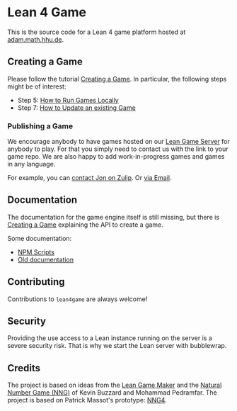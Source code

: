 # Lean 4 Game

This is the source code for a Lean 4 game platform hosted at [adam.math.hhu.de](https://adam.math.hhu.de).

## Creating a Game

Please follow the tutorial [Creating a Game](doc/create_game.md). In particular, the following steps might be of interest:

* Step 5: [How to Run Games Locally](doc/running_locally.md)
* Step 7: [How to Update an existing Game](doc/update_game.md)

### Publishing a Game

We encourage anybody to have games hosted on our [Lean Game Server](https://adam.math.hhu.de) for anybody to play. For that you simply need to contact us with the link to your game repo. We are also happy to add work-in-progress games and games in any language.

For example, you can [contact Jon on Zulip](https://leanprover.zulipchat.com/#narrow/dm/385895-Jon-Eugster). Or [via Email](https://www.math.hhu.de/en/lehrstuehle-/-personen-/-ansprechpartner/innen/lehrstuehle-des-mathematischen-instituts/lehrstuhl-fuer-algebraische-geometrie/team/jon-eugster).

## Documentation

The documentation for the game engine itself is still missing, but there is [Creating a Game](doc/create_game.md) explaining the API to create a game.

Some documentation:

- [NPM Scripts](doc/npm_scripts.md)
- [Old documentation](doc/DOCUMENTATION.md)

## Contributing

Contributions to `lean4game` are always welcome!

## Security

Providing the use access to a Lean instance running on the server is a severe security risk. That is why we start the Lean server with bubblewrap.

## Credits

The project is based on ideas from the [Lean Game Maker](https://github.com/mpedramfar/Lean-game-maker) and the [Natural Number Game
(NNG)](https://www.ma.imperial.ac.uk/~buzzard/xena/natural_number_game/)
of Kevin Buzzard and Mohammad Pedramfar.
The project is based on Patrick Massot's prototype: [NNG4](https://github.com/PatrickMassot/NNG4).
